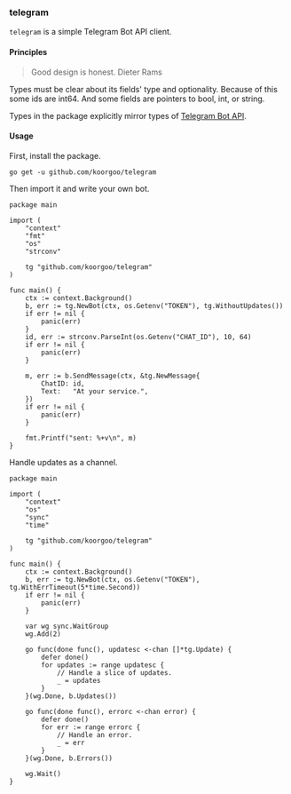 ### telegram

`telegram` is a simple Telegram Bot API client.


#### Principles

> Good design is honest. 
> Dieter Rams

Types must be clear about its fields' type and optionality. Because of this some
ids are int64. And some fields are pointers to bool, int, or string.

Types in the package explicitly mirror types of
[Telegram Bot API](https://core.telegram.org/bots/api#available-types).


#### Usage

First, install the package.

```
go get -u github.com/koorgoo/telegram
```

Then import it and write your own bot.

```
package main

import (
    "context"
    "fmt"
    "os"
    "strconv"

    tg "github.com/koorgoo/telegram"
)

func main() {
    ctx := context.Background()
    b, err := tg.NewBot(ctx, os.Getenv("TOKEN"), tg.WithoutUpdates())
    if err != nil {
        panic(err)
    }
    id, err := strconv.ParseInt(os.Getenv("CHAT_ID"), 10, 64)
    if err != nil {
        panic(err)
    }

    m, err := b.SendMessage(ctx, &tg.NewMessage{
        ChatID: id,
        Text:   "At your service.",
    })
    if err != nil {
        panic(err)
    }

    fmt.Printf("sent: %+v\n", m)
}
```

Handle updates as a channel.

```
package main

import (
    "context"
    "os"
    "sync"
    "time"

    tg "github.com/koorgoo/telegram"
)

func main() {
    ctx := context.Background()
    b, err := tg.NewBot(ctx, os.Getenv("TOKEN"), tg.WithErrTimeout(5*time.Second))
    if err != nil {
        panic(err)
    }

    var wg sync.WaitGroup
    wg.Add(2)

    go func(done func(), updatesc <-chan []*tg.Update) {
        defer done()
        for updates := range updatesc {
            // Handle a slice of updates.
            _ = updates
        }
    }(wg.Done, b.Updates())

    go func(done func(), errorc <-chan error) {
        defer done()
        for err := range errorc {
            // Handle an error.
            _ = err
        }
    }(wg.Done, b.Errors())

    wg.Wait()
}
```